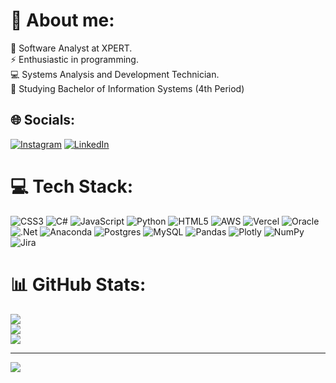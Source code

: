 # 💫 About me:

🔭 Software Analyst at XPERT. <br>
⚡ Enthusiastic in programming. <br>
💻 Systems Analysis and Development Technician. <br>
🌱 Studying Bachelor of Information Systems (4th Period) <br>


## 🌐 Socials:
[![Instagram](https://img.shields.io/badge/Instagram-%23E4405F.svg?logo=Instagram&logoColor=white)](https://instagram.com/vlourenzoni) [![LinkedIn](https://img.shields.io/badge/LinkedIn-%230077B5.svg?logo=linkedin&logoColor=white)](https://www.linkedin.com/in/vinicius-lourenzoni-a046a0191/) 

# 💻 Tech Stack:
![CSS3](https://img.shields.io/badge/css3-%231572B6.svg?style=for-the-badge&logo=css3&logoColor=white) ![C#](https://img.shields.io/badge/c%23-%23239120.svg?style=for-the-badge&logo=c-sharp&logoColor=white) ![JavaScript](https://img.shields.io/badge/javascript-%23323330.svg?style=for-the-badge&logo=javascript&logoColor=%23F7DF1E) ![Python](https://img.shields.io/badge/python-3670A0?style=for-the-badge&logo=python&logoColor=ffdd54) ![HTML5](https://img.shields.io/badge/html5-%23E34F26.svg?style=for-the-badge&logo=html5&logoColor=white) ![AWS](https://img.shields.io/badge/AWS-%23FF9900.svg?style=for-the-badge&logo=amazon-aws&logoColor=white) ![Vercel](https://img.shields.io/badge/vercel-%23000000.svg?style=for-the-badge&logo=vercel&logoColor=white) ![Oracle](https://img.shields.io/badge/Oracle-F80000?style=for-the-badge&logo=oracle&logoColor=white) ![.Net](https://img.shields.io/badge/.NET-5C2D91?style=for-the-badge&logo=.net&logoColor=white) ![Anaconda](https://img.shields.io/badge/Anaconda-%2344A833.svg?style=for-the-badge&logo=anaconda&logoColor=white) ![Postgres](https://img.shields.io/badge/postgres-%23316192.svg?style=for-the-badge&logo=postgresql&logoColor=white) ![MySQL](https://img.shields.io/badge/mysql-%2300f.svg?style=for-the-badge&logo=mysql&logoColor=white) ![Pandas](https://img.shields.io/badge/pandas-%23150458.svg?style=for-the-badge&logo=pandas&logoColor=white) ![Plotly](https://img.shields.io/badge/Plotly-%233F4F75.svg?style=for-the-badge&logo=plotly&logoColor=white) ![NumPy](https://img.shields.io/badge/numpy-%23013243.svg?style=for-the-badge&logo=numpy&logoColor=white) ![Jira](https://img.shields.io/badge/jira-%230A0FFF.svg?style=for-the-badge&logo=jira&logoColor=white)
# 📊 GitHub Stats:
![](https://github-readme-stats.vercel.app/api?username=viniciusLourenzoni&theme=dark&hide_border=false&include_all_commits=false&count_private=false)<br/>
![](https://github-readme-streak-stats.herokuapp.com/?user=viniciusLourenzoni&theme=dark&hide_border=false)<br/>
![](https://github-readme-stats.vercel.app/api/top-langs/?username=viniciusLourenzoni&theme=dark&hide_border=false&include_all_commits=false&count_private=false&layout=compact)

---
[![](https://visitcount.itsvg.in/api?id=viniciusLourenzoni&icon=0&color=0)](https://visitcount.itsvg.in)

<!-- Proudly created with GPRM ( https://gprm.itsvg.in ) --
